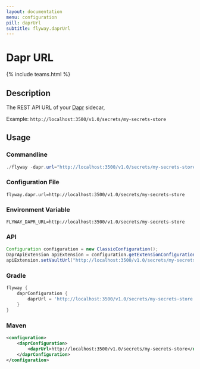 ```yaml
---
layout: documentation
menu: configuration
pill: daprUrl
subtitle: flyway.daprUrl
---
```


# Dapr URL
{% include teams.html %}

## Description
The REST API URL of your [Dapr](https://docs.dapr.io/developing-applications/building-blocks/secrets/secrets-overview/) sidecar, 

Example: `http://localhost:3500/v1.0/secrets/my-secrets-store`

## Usage

### Commandline
```powershell
./flyway -dapr.url="http://localhost:3500/v1.0/secrets/my-secrets-store" info
```

### Configuration File
```properties
flyway.dapr.url=http://localhost:3500/v1.0/secrets/my-secrets-store
```

### Environment Variable
```properties
FLYWAY_DAPR_URL=http://localhost:3500/v1.0/secrets/my-secrets-store
```

### API
```java
Configuration configuration = new ClassicConfiguration();
DaprApiExtension apiExtension = configuration.getExtensionConfiguration(DaprApiExtension.class);
apiExtension.setVaultUrl("http://localhost:3500/v1.0/secrets/my-secrets-store");
```

### Gradle
```groovy
flyway {
    daprConfiguration {
        daprUrl = 'http://localhost:3500/v1.0/secrets/my-secrets-store'
    }
}
```

### Maven
```xml
<configuration>
    <daprConfiguration>
        <daprUrl>http://localhost:3500/v1.0/secrets/my-secrets-store</daprUrl>
    </daprConfiguration>
</configuration>
```
